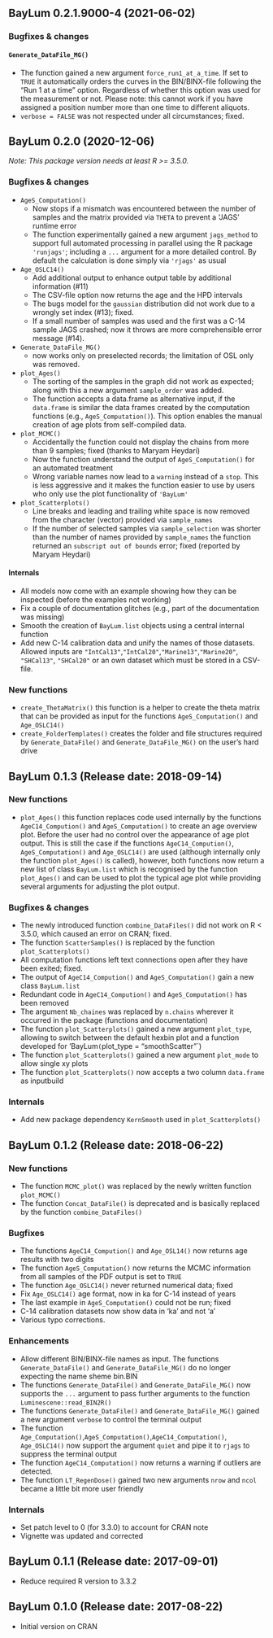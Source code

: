 




<!-- NEWS.md was auto-generated by NEWS.Rmd. Please DO NOT edit by hand!-->

## BayLum 0.2.1.9000-4 (2021-06-02)

### Bugfixes & changes

#### `Generate_DataFile_MG()`

-   The function gained a new argument `force_run1_at_a_time`. If set to
    `TRUE` it automatically orders the curves in the BIN/BINX-file
    following the “Run 1 at a time” option. Regardless of whether this
    option was used for the measurement or not. Please note: this cannot
    work if you have assigned a position number more than one time to
    different aliquots.
-   `verbose = FALSE` was not respected under all circumstances; fixed.

## BayLum 0.2.0 (2020-12-06)

*Note: This package version needs at least R &gt;= 3.5.0.*

### Bugfixes & changes

-   `AgeS_Computation()`
    -   Now stops if a mismatch was encountered between the number of
        samples and the matrix provided via `THETA` to prevent a ‘JAGS’
        runtime error
    -   The function experimentally gained a new argument `jags_method`
        to support full automated processing in parallel using the R
        package `'runjags'`; including a `...` argument for a more
        detailed control. By default the calculation is done simply via
        `'rjags'` as usual
-   `Age_OSLC14()`
    -   Add additional output to enhance output table by additional
        information (\#11)
    -   The CSV-file option now returns the age and the HPD intervals
    -   The bugs model for the `gaussian` distribution did not work due
        to a wrongly set index (\#13); fixed.
    -   If a small number of samples was used and the first was a C-14
        sample JAGS crashed; now it throws are more comprehensible error
        message (\#14).
-   `Generate_DataFile_MG()`
    -   now works only on preselected records; the limitation of OSL
        only was removed.
-   `plot_Ages()`
    -   The sorting of the samples in the graph did not work as
        expected; along with this a new argument `sample_order` was
        added.
    -   The function accepts a data.frame as alternative input, if the
        `data.frame` is similar the data frames created by the
        computation functions (e.g., `AgeS_Computation()`). This option
        enables the manual creation of age plots from self-compiled
        data.
-   `plot_MCMC()`
    -   Accidentally the function could not display the chains from more
        than 9 samples; fixed (thanks to Maryam Heydari)
    -   Now the function understand the output of `AgeS_Computation()`
        for an automated treatment
    -   Wrong variable names now lead to a `warning` instead of a
        `stop`. This is less aggressive and it makes the function easier
        to use by users who only use the plot functionality of
        `'BayLum'`
-   `plot_Scatterplots()`
    -   Line breaks and leading and trailing white space is now removed
        from the character (vector) provided via `sample_names`
    -   If the number of selected samples via `sample_selection` was
        shorter than the number of names provided by `sample_names` the
        function returned an `subscript out of bounds` error; fixed
        (reported by Maryam Heydari)

#### Internals

-   All models now come with an example showing how they can be
    inspected (before the examples not working)
-   Fix a couple of documentation glitches (e.g., part of the
    documentation was missing)
-   Smooth the creation of `BayLum.list` objects using a central
    internal function
-   Add new C-14 calibration data and unify the names of those datasets.
    Allowed inputs are
    `"IntCal13"`,`"IntCal20"`,`"Marine13"`,`"Marine20"`, `"SHCal13"`,
    `"SHCal20"` or an own dataset which must be stored in a CSV-file.

### New functions

-   `create_ThetaMatrix()` this function is a helper to create the theta
    matrix that can be provided as input for the functions
    `AgeS_Computation()` and `Age_OSLC14()`
-   `create_FolderTemplates()` creates the folder and file structures
    required by `Generate_DataFile()` and `Generate_DataFile_MG()` on
    the user’s hard drive

## BayLum 0.1.3 (Release date: 2018-09-14)

### New functions

-   `plot_Ages()` this function replaces code used internally by the
    functions `AgeC14_Compution()` and `AgeS_Computation()` to create an
    age overview plot. Before the user had no control over the
    appearance of age plot output. This is still the case if the
    functions `AgeC14_Compution()`, `AgeS_Computation()` and
    `Age_OSLC14()` are used (although internally only the function
    `plot_Ages()` is called), however, both functions now return a new
    list of class `BayLum.list` which is recognised by the function
    `plot_Ages()` and can be used to plot the typical age plot while
    providing several arguments for adjusting the plot output.

### Bugfixes & changes

-   The newly introduced function `combine_DataFiles()` did not work on
    R &lt; 3.5.0, which caused an error on CRAN; fixed.
-   The function `ScatterSamples()` is replaced by the function
    `plot_Scatterplots()`
-   All computation functions left text connections open after they have
    been exited; fixed.
-   The output of `AgeC14_Compution()` and `AgeS_Computation()` gain a
    new class `BayLum.list`
-   Redundant code in `AgeC14_Compution()` and `AgeS_Computation()` has
    been removed
-   The argument `Nb_chaines` was replaced by `n.chains` wherever it
    occurred in the package (functions and documentation)
-   The function `plot_Scatterplots()` gained a new argument
    `plot_type`, allowing to switch between the default hexbin plot and
    a function developed for ’BayLum`(`plot\_type = “smoothScatter”\`)
-   The function `plot_Scatterplots()` gained a new argument `plot_mode`
    to allow single xy plots
-   The function `plot_Scatterplots()` now accepts a two column
    `data.frame` as inputbuild

### Internals

-   Add new package dependency `KernSmooth` used in
    `plot_Scatterplots()`

## BayLum 0.1.2 (Release date: 2018-06-22)

### New functions

-   The function `MCMC_plot()` was replaced by the newly written
    function `plot_MCMC()`
-   The function `Concat_DataFile()` is deprecated and is basically
    replaced by the function `combine_DataFiles()`

### Bugfixes

-   The functions `AgeC14_Compution()` and `Age_OSL14()` now returns age
    results with two digits
-   The function `AgeS_Computation()` now returns the MCMC information
    from all samples of the PDF output is set to `TRUE`
-   The function `Age_OSLC14()` never returned numerical data; fixed
-   Fix `Age_OSLC14()` age format, now in ka for C-14 instead of years
-   The last example in `AgeS_Computation()` could not be run; fixed
-   C-14 calibration datasets now show data in ‘ka’ and not ‘a’
-   Various typo corrections.

### Enhancements

-   Allow different BIN/BINX-file names as input. The functions
    `Generate_DataFile()` and `Generate_DataFile_MG()` do no longer
    expecting the name sheme bin.BIN
-   The functions `Generate_DataFile()` and `Generate_DataFile_MG()` now
    supports the `...` argument to pass further arguments to the
    function `Luminescene::read_BIN2R()`
-   The functions `Generate_DataFile()` and `Generate_DataFile_MG()`
    gained a new argument `verbose` to control the terminal output
-   The function
    `Age_Computation()`,`AgeS_Computation()`,`AgeC14_Computation()`,
    `Age_OSLC14()` now support the argument `quiet` and pipe it to
    `rjags` to suppress the terminal output
-   The function `AgeC14_Computation()` now returns a warning if
    outliers are detected.
-   The function `LT_RegenDose()` gained two new arguments `nrow` and
    `ncol` became a little bit more user friendly

### Internals

-   Set patch level to 0 (for 3.3.0) to account for CRAN note
-   Vignette was updated and corrected

## BayLum 0.1.1 (Release date: 2017-09-01)

-   Reduce required R version to 3.3.2

## BayLum 0.1.0 (Release date: 2017-08-22)

-   Initial version on CRAN
